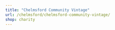 ```yaml
---
title: "Chelmsford Community Vintage"
url: /chelmsford/chelmsford-community-vintage/
shop: charity
---
```

